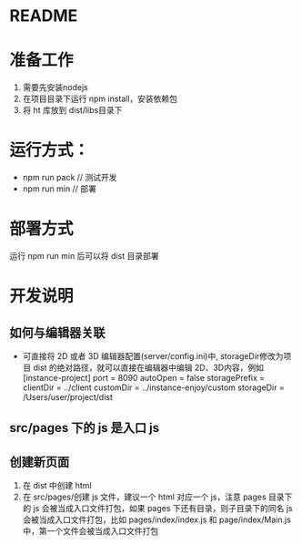 # README #

# 准备工作

1. 需要先安装nodejs
2. 在项目目录下运行 npm install，安装依赖包
3. 将 ht 库放到 dist/libs目录下

# 运行方式：

* npm run pack // 测试开发
* npm run min // 部署

# 部署方式
运行 npm run min 后可以将 dist 目录部署

# 开发说明
## 如何与编辑器关联 
* 可直接将 2D 或者 3D 编辑器配置(server/config.ini)中, storageDir修改为项目 dist 的绝对路径，就可以直接在编辑器中编辑 2D、3D内容，例如
[instance-project]
port = 8090
autoOpen = false
storagePrefix = 
clientDir = ../client
customDir = ../instance-enjoy/custom
storageDir = /Users/user/project/dist

## src/pages 下的 js 是入口 js
## 创建新页面
1. 在 dist 中创建 html
2. 在 src/pages/创建 js 文件，建议一个 html 对应一个 js，注意 pages 目录下的 js 会被当成入口文件打包，如果 pages 下还有目录，则子目录下的同名 js 会被当成入口文件打包，比如 pages/index/index.js 和 page/index/Main.js 中，第一个文件会被当成入口文件打包